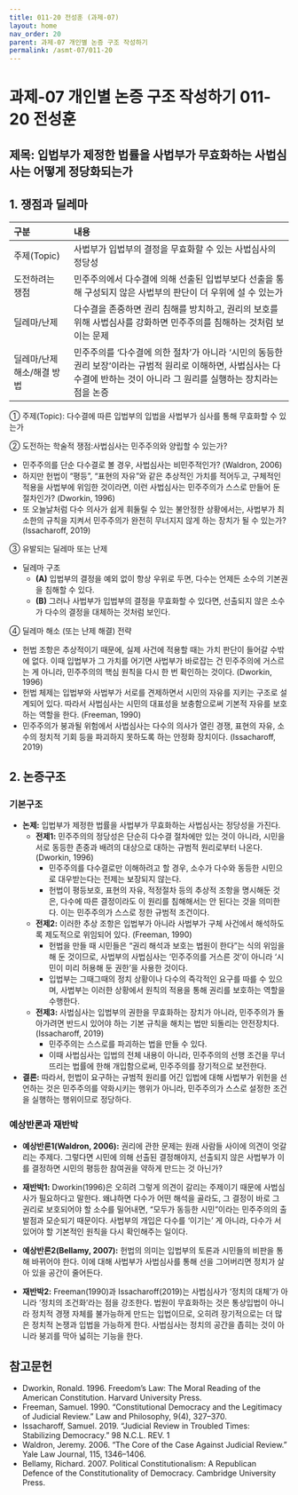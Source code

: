 ```yaml
---
title: 011-20 전성훈 (과제-07)
layout: home
nav_order: 20
parent: 과제-07 개인별 논증 구조 작성하기
permalink: /asmt-07/011-20
---
```


# 과제-07 개인별 논증 구조 작성하기 011-20 전성훈

## 제목: 입법부가 제정한 법률을 사법부가 무효화하는 사법심사는 어떻게 정당화되는가 

## 1. 쟁점과 딜레마

| 구분 | 내용 |
|:---|:---|
| 주제(Topic) | 사법부가 입법부의 결정을 무효화할 수 있는 사법심사의 정당성 |
| 도전하려는 쟁점 | 민주주의에서 다수결에 의해 선출된 입법부보다 선출을 통해 구성되지 않은 사법부의 판단이 더 우위에 설 수 있는가 |
| 딜레마/난제 | 다수결을 존중하면 권리 침해를 방치하고, 권리의 보호를 위해 사법심사를 강화하면 민주주의를 침해하는 것처럼 보이는 문제 |
| 딜레마/난제 해소/해결 방법 | 민주주의를 ‘다수결에 의한 절차’가 아니라 ‘시민의 동등한 권리 보장’이라는 규범적 원리로 이해하면, 사법심사는 다수결에 반하는 것이 아니라 그 원리를 실행하는 장치라는 점을 논증 |

① 주제(Topic): 다수결에 따른 입법부의 입법을 사법부가 심사를 통해 무효화할 수 있는가 

② 도전하는 학술적 쟁점:사법심사는 민주주의와 양립할 수 있는가?

- 민주주의를 단순 다수결로 볼 경우, 사법심사는 비민주적인가? (Waldron, 2006) 
- 하지만 헌법이 “평등”, “표현의 자유”와 같은 추상적인 가치를 적어두고, 구체적인 적용을 사법부에 위임한 것이라면, 이런 사법심사는 민주주의가 스스로 만들어 둔 절차인가? (Dworkin, 1996)
- 또 오늘날처럼 다수 의사가 쉽게 휘둘릴 수 있는 불안정한 상황에서는, 사법부가 최소한의 규칙을 지켜서 민주주의가 완전히 무너지지 않게 하는 장치가 될 수 있는가? (Issacharoff, 2019)

③ 유발되는 딜레마 또는 난제

- 딜레마 구조
  - **(A)** 입법부의 결정을 예외 없이 항상 우위로 두면, 다수는 언제든 소수의 기본권을 침해할 수 있다.
  - **(B)** 그러나 사법부가 입법부의 결정을 무효화할 수 있다면, 선출되지 않은 소수가 다수의 결정을 대체하는 것처럼 보인다.

④ 딜레마 해소 (또는 난제 해결) 전략

- 헌법 조항은 추상적이기 때문에, 실제 사건에 적용할 때는 가치 판단이 들어갈 수밖에 없다. 이때 입법부가 그 가치를 어기면 사법부가 바로잡는 건 민주주의에 거스르는 게 아니라,  민주주의의 핵심 원칙을 다시 한 번 확인하는 것이다. (Dworkin, 1996)
- 헌법 체제는 입법부와 사법부가 서로를 견제하면서 시민의 자유를 지키는 구조로 설계되어 있다. 따라서 사법심사는 시민의 대표성을 보충함으로써 기본적 자유를 보호하는 역할을 한다. (Freeman, 1990)
- 민주주의가 붕과될 위험에서 사법심사는 다수의 의사가 열린 경쟁, 표현의 자유, 소수의 정치적 기회 등을 파괴하지 못하도록 하는 안정화 장치이다. (Issacharoff, 2019)

## 2. 논증구조

### 기본구조

- **논제:** 입법부가 제정한 법률을 사법부가 무효화하는 사법심사는 정당성을 가진다.
  - **전제1:** 민주주의의 정당성은 단순히 다수결 절차에만 있는 것이 아니라, 시민을 서로 동등한 존중과 배려의 대상으로 대하는 규범적 원리로부터 나온다. (Dworkin, 1996)
    - 민주주의를 다수결로만 이해하려고 할 경우, 소수가 다수와 동등한 시민으로 대우받는다는 전제는 보장되지 않는다.
	- 헌법이 평등보호, 표현의 자유, 적정절차 등의 추상적 조항을 명시해둔 것은, 다수에 따른 결정이라도 이 원리를 침해해서는 안 된다는 것을 의미한다. 이는 민주주의가 스스로 정한 규범적 조건이다.
  - **전제2:** 이러한 추상 조항은 입법부가 아니라 사법부가 구체 사건에서 해석하도록 제도적으로 위임되어 있다. (Freeman, 1990)
    - 헌법을 만들 때 시민들은 “권리 해석과 보호는 법원이 한다”는 식의 위임을 해 둔 것이므로, 사법부의 사법심사는 ‘민주주의를 거스른 것’이 아니라 ‘시민이 미리 허용해 둔 권한’을 사용한 것이다.
    - 입법부는 그때그때의 정치 상황이나 다수의 즉각적인 요구를 따를 수 있으며, 사법부는 이러한 상황에서 원칙의 적용을 통해 권리를 보호하는 역할을 수행한다.
  - **전제3:** 사법심사는 입법부의 권한을 무효화하는 장치가 아니라, 민주주의가 돌아가려면 반드시 있어야 하는 기본 규칙을 해치는 법만 되돌리는 안전장치다. (Issacharoff, 2019)
      - 민주주의는 스스로를 파괴하는 법을 만들 수 있다.
      - 이때 사법심사는 입법의 전체 내용이 아니라, 민주주의의 선행 조건을 무너뜨리는 법률에 한해 개입함으로써, 민주주의를 장기적으로 보전한다.
- **결론:** 따라서, 헌법이 요구하는 규범적 원리를 어긴 입법에 대해 사법부가 위헌을 선언하는 것은 민주주의를 약화시키는 행위가 아니라, 민주주의가 스스로 설정한 조건을 실행하는 행위이므로 정당하다. 

### 예상반론과 재반박

- **예상반론1(Waldron, 2006):** 권리에 관한 문제는 원래 사람들 사이에 의견이 엇갈리는 주제다. 그렇다면 시민에 의해 선출된 결정해야지, 선출되지 않은 사법부가 이를 결정하면 시민의 평등한 참여권을 약하게 만드는 것 아닌가?

- **재반박1:** Dworkin(1996)은 오히려 그렇게 의견이 갈리는 주제이기 때문에 사법심사가 필요하다고 말한다. 왜냐하면 다수가 어떤 해석을 골라도, 그 결정이 바로 그 권리로 보호되어야 할 소수를 밀어내면, “모두가 동등한 시민”이라는 민주주의의 출발점과 모순되기 때문이다. 사법부의 개입은 다수를 ‘이기는’ 게 아니라, 다수가 서 있어야 할 기본적인 원칙을 다시 확인해주는 일이다.

- **예상반론2(Bellamy, 2007):** 헌법의 의미는 입법부의 토론과 시민들의 비판을 통해 바뀌어야 한다. 이에 대해 사법부가 사법심사를 통해 선을 그어버리면 정치가 살아 있을 공간이 줄어든다.

- **재반박2:** Freeman(1990)과 Issacharoff(2019)는 사법심사가 ‘정치의 대체’가 아니라 ‘정치의 조건화’라는 점을 강조한다. 법원이 무효화하는 것은 통상입법이 아니라 정치적 경쟁 자체를 불가능하게 만드는 입법이므로, 오히려 장기적으로는 더 많은 정치적 논쟁과 입법을 가능하게 한다. 사법심사는 정치의 공간을 좁히는 것이 아니라 붕괴를 막아 넓히는 기능을 한다.

## 참고문헌

- Dworkin, Ronald. 1996. Freedom’s Law: The Moral Reading of the American Constitution. Harvard University Press.
- Freeman, Samuel. 1990. “Constitutional Democracy and the Legitimacy of Judicial Review.” Law and Philosophy, 9(4), 327–370.
- Issacharoff, Samuel. 2019. “Judicial Review in Troubled Times: Stabilizing Democracy.” 98 N.C.L. REV. 1
- Waldron, Jeremy. 2006. “The Core of the Case Against Judicial Review.” Yale Law Journal, 115, 1346–1406.
- Bellamy, Richard. 2007. Political Constitutionalism: A Republican Defence of the Constitutionality of Democracy. Cambridge University Press.